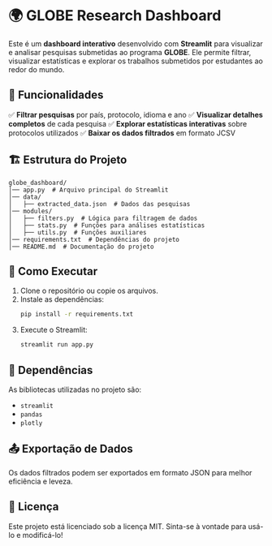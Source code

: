 # 🌍 GLOBE Research Dashboard

Este é um **dashboard interativo** desenvolvido com **Streamlit** para visualizar e analisar pesquisas submetidas ao programa **GLOBE**. Ele permite filtrar, visualizar estatísticas e explorar os trabalhos submetidos por estudantes ao redor do mundo.

## 📌 Funcionalidades
✅ **Filtrar pesquisas** por país, protocolo, idioma e ano
✅ **Visualizar detalhes completos** de cada pesquisa
✅ **Explorar estatísticas interativas** sobre protocolos utilizados
✅ **Baixar os dados filtrados** em formato JCSV

## 🏗 Estrutura do Projeto
```
globe_dashboard/
│── app.py  # Arquivo principal do Streamlit
│── data/
│   ├── extracted_data.json  # Dados das pesquisas
│── modules/
│   ├── filters.py  # Lógica para filtragem de dados
│   ├── stats.py  # Funções para análises estatísticas
│   ├── utils.py  # Funções auxiliares
│── requirements.txt  # Dependências do projeto
│── README.md  # Documentação do projeto
```

## 🚀 Como Executar
1. Clone o repositório ou copie os arquivos.
2. Instale as dependências:
   ```bash
   pip install -r requirements.txt
   ```
3. Execute o Streamlit:
   ```bash
   streamlit run app.py
   ```

## 📂 Dependências
As bibliotecas utilizadas no projeto são:
- `streamlit`
- `pandas`
- `plotly`

## 📤 Exportação de Dados
Os dados filtrados podem ser exportados em formato JSON para melhor eficiência e leveza.

## 📜 Licença
Este projeto está licenciado sob a licença MIT. Sinta-se à vontade para usá-lo e modificá-lo!
